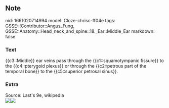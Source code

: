## Note
nid: 1661020714994
model: Cloze-chrisc-ff04e
tags: GSSE::!Contributor::Angus_Fung, GSSE::Anatomy::Head_neck_and_spine::18._Ear::Middle_Ear
markdown: false

### Text
{{c3::Middle}} ear veins pass through the {{c1::squamotympanic fissure}} to the {{c4::pterygoid plexus}} or through the {{c2::petrous part of the temporal bone}} to the {{c5::superior petrosal sinus}}.

### Extra
<div>
  Source: Last's 9e, wikipedia
  <div><img src="Pterygoid-plexus-of-veins.png"><img src= 
  "e3f2ba860213579366508047444c62_gallery.jpeg"></div>
</div>
